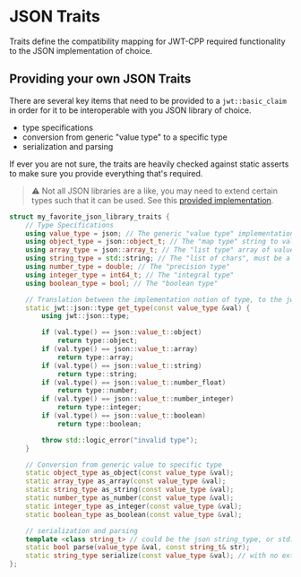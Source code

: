 # JSON Traits

Traits define the compatibility mapping for JWT-CPP required functionality to the JSON implementation of choice.

## Providing your own JSON Traits

There are several key items that need to be provided to a `jwt::basic_claim` in order for it to be interoperable with you JSON library of choice.

* type specifications
* conversion from generic "value type" to a specific type
* serialization and parsing

If ever you are not sure, the traits are heavily checked against static asserts to make sure you provide everything that's required.

> :warning: Not all JSON libraries are a like, you may need to extend certain types such that it can be used. See this [provided implementation](https://github.com/Thalhammer/jwt-cpp/blob/e6b92cca0b7088027269c481fa244e5c39df88ff/include/jwt-cpp/traits/danielaparker-jsoncons/traits.h#L18).

```cpp
struct my_favorite_json_library_traits {
    // Type Specifications
    using value_type = json; // The generic "value type" implementation, most libraries have one
    using object_type = json::object_t; // The "map type" string to value
    using array_type = json::array_t; // The "list type" array of values
    using string_type = std::string; // The "list of chars", must be a narrow char
    using number_type = double; // The "precision type"
    using integer_type = int64_t; // The "integral type"
    using boolean_type = bool; // The "boolean type"

    // Translation between the implementation notion of type, to the jwt::json::type equivalent
    static jwt::json::type get_type(const value_type &val) {
        using jwt::json::type;

        if (val.type() == json::value_t::object)
            return type::object;
        if (val.type() == json::value_t::array)
            return type::array;
        if (val.type() == json::value_t::string)
            return type::string;
        if (val.type() == json::value_t::number_float)
            return type::number;
        if (val.type() == json::value_t::number_integer)
            return type::integer;
        if (val.type() == json::value_t::boolean)
            return type::boolean;

        throw std::logic_error("invalid type");
    }

    // Conversion from generic value to specific type
    static object_type as_object(const value_type &val);
    static array_type as_array(const value_type &val);
    static string_type as_string(const value_type &val);
    static number_type as_number(const value_type &val);
    static integer_type as_integer(const value_type &val);
    static boolean_type as_boolean(const value_type &val);

    // serialization and parsing
    template <class string_t> // could be the json string_type, or std::string_view for instance
    static bool parse(value_type &val, const string_t& str);
    static string_type serialize(const value_type &val); // with no extra whitespace, padding or indentation
};
```

